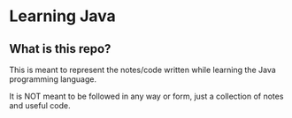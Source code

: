 # Learning Java


## What is this repo?

This is meant to represent the notes/code written while learning the Java programming language.

It is NOT meant to be followed in any way or form, just a collection of notes and useful code.
